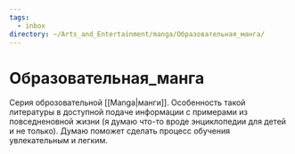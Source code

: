 ```yaml
---
tags:
  - inbox
directory: ~/Arts_and_Entertainment/manga/Образовательная_манга/
---
```


# Образовательная_манга

Серия оброзовательной [[Manga|манги]]. Особенность такой литературы в доступной
подаче информации с примерами из повседненовной жизни (я думаю что-то вроде
энциклопедии для детей и не только). Думаю поможет сделать процесс обучения
увлекательным и легким.
